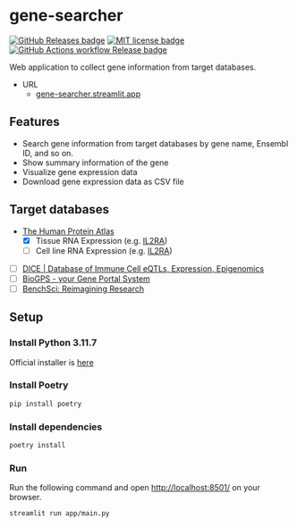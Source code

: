 # gene-searcher

[![GitHub Releases badge][github-releases-badge]][github-releases-url]
[![MIT license badge][mit-badge]][mit-url]
[![GitHub Actions workflow Release badge][github-actions-release-badge]][github-actions-release-url]

[github-releases-badge]: https://img.shields.io/github/release/nukopy/gene-searcher.svg
[github-releases-url]: https://github.com/nukopy/gene-searcher/releases/
[mit-badge]: https://img.shields.io/badge/license-MIT-blue.svg
[mit-url]: https://github.com/nukopy/gene-searcher/blob/main/LICENSE
[github-actions-release-badge]: https://github.com/nukopy/gene-searcher/actions/workflows/release.yml/badge.svg?branch=main
[github-actions-release-url]: https://github.com/nukopy/gene-searcher/actions/workflows/release.yml?query=branch:main

<!-- [![GitHub Actions workflow CI badge][github-actions-ci-badge]][github-actions-ci-url] -->
<!-- [github-actions-ci-badge]: https://github.com/nukopy/gene-searcher/actions/workflows/ci.yml/badge.svg?branch=main -->
<!-- [github-actions-ci-url]: https://github.com/nukopy/gene-searcher/actions/workflows/ci.yml?query=branch:main -->

Web application to collect gene information from target databases.

- URL
  - [gene-searcher.streamlit.app](https://gene-searcher.streamlit.app/)

## Features

- Search gene information from target databases by gene name, Ensembl ID, and so on.
- Show summary information of the gene
- Visualize gene expression data
- Download gene expression data as CSV file

## Target databases

- [The Human Protein Atlas](https://www.proteinatlas.org)
  - [x] Tissue RNA Expression (e.g. [IL2RA](https://www.proteinatlas.org/ENSG00000134460-IL2RA/tissue))
  - [ ] Cell line RNA Expression (e.g. [IL2RA](https://www.proteinatlas.org/ENSG00000134460-IL2RA/cell+line))
- [ ] [DICE | Database of Immune Cell eQTLs, Expression, Epigenomics](https://dice-database.org)
- [ ] [BioGPS - your Gene Portal System](http://biogps.org)
- [ ] [BenchSci: Reimagining Research](https://www.benchsci.com)

## Setup

### Install Python 3.11.7

Official installer is [here](https://www.python.org/downloads/release/python-3117/)

### Install Poetry

```sh
pip install poetry
```

### Install dependencies

```sh
poetry install
```

### Run

Run the following command and open [http://localhost:8501/](http://localhost:8501/) on your browser.

```sh
streamlit run app/main.py
```
